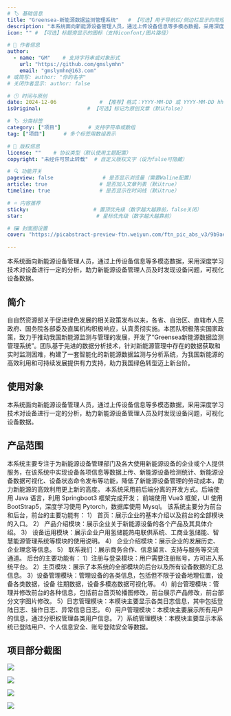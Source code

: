 ```yaml
---
# 🏷️ 基础信息
title: "Greensea-新能源数据监测管理系统"   # 【可选】用于导航栏/侧边栏显示的简短标题
description: "本系统面向新能源设备管理人员，通过上传设备信息等多模态数据，采用深度学习技术对设备进行一定的分析，助力新能源设备管理人员及时发现设备问题，可视化设备数据。" # 【SEO优化】用于搜索引擎显示的描述
icon: "" # 【可选】标题旁显示的图标（支持iconfont/图片路径）

# 👤 作者信息
author: 
  - name: "GM"    # 支持字符串或对象形式
    url: "https://github.com/gmslymhn" 
    email: "gmslymhn@163.com"
# 或简写: author: "你的名字" 
# 关闭作者显示: author: false

# 🕒 时间与原创
date: 2024-12-06              # 【推荐】格式：YYYY-MM-DD 或 YYYY-MM-DD hh:mm:ss
isOriginal:               # 【可选】标记为原创文章（默认false）

# 🏷️ 分类标签
category: ["项目"]         # 支持字符串或数组
tag: ["项目"]      # 多个标签用数组表示

# 📜 版权信息
license: ""    # 协议类型（默认使用主题配置）
copyright: "未经许可禁止转载"  # 自定义版权文字（设为false可隐藏）

# 🔍 功能开关
pageview: false                # 是否显示浏览量（需要Waline配置）
article: true                 # 是否加入文章列表（默认true）
timeline: true                # 是否显示在时间线（默认true）

# ⭐ 内容推荐
sticky:                     # 置顶优先级（数字越大越靠前，false关闭）
star:                        # 星标优先级（数字越大越靠前）

# 🖼️ 封面图设置
cover: "https://picabstract-preview-ftn.weiyun.com/ftn_pic_abs_v3/9b9aed977c61f21fd630603fa7c8ff27fe0a5d39ae16ba69fec79c8ce41244e0cfae608c43079661ac6d7939f8020459?pictype=scale&from=30013&version=3.3.3.3&fname=2025-05-155wvYo.png&size=750"  # 文章卡片封面图（建议尺寸：1200×600）

---
```

本系统面向新能源设备管理人员，通过上传设备信息等多模态数据，采用深度学习技术对设备进行一定的分析，助力新能源设备管理人员及时发现设备问题，可视化设备数据。
<!-- more -->
## 简介
自自然资源部关于促进绿色发展的相关政策发布以来，各省、自治区、直辖市人民政府、国务院各部委及直属机构积极响应，认真贯彻实施。本团队积极落实国家政策，致力于推动我国新能源监测与管理的发展，开发了“Greensea新能源数据监测管理系统”。团队基于先进的数据分析技术，针对新能源管理中存在的数据获取和实时监测困难，构建了一套智能化的新能源数据监测与分析系统，为我国新能源的高效利用和可持续发展提供有力支持，助力我国绿色转型迈上新台阶。
## 使用对象
本系统面向新能源设备管理人员，通过上传设备信息等多模态数据，采用深度学习技术对设备进行一定的分析，助力新能源设备管理人员及时发现设备问题，可视化设备数据。
## 产品范围
本系统主要专注于为新能源设备管理部门及各大使用新能源设备的企业或个人提供服务，在该系统中实现设备各项信息等数据上传、新能源设备检测统计、新能源设备数据可视化、设备状态命令发布等功能，降低了新能源设备管理的劳动成本，助力新能源的高效利用更上新的高度。
本系统采用前后端分离的开发方式。后端使用 Java 语言，利用 Springboot3 框架完成开发；
前端使用 Vue3 框架，UI 使用 BootStrap5，深度学习使用 Pytorch，数据库使用 Mysql。
该系统主要分为前台和后台，前台的主要功能有：
  1） 首页：展示企业的基本介绍以及前台的全部模块的入口。
  2） 产品介绍模块：展示企业关于新能源设备的各个产品及其具体介绍。
  3） 设备运用模块：展示企业户用氢储能热电联供系统、工商业氢储能、智慧能源管理系统等模块的使用说明。
  4） 企业介绍模块：展示企业的发展历史、企业理念等信息。
  5） 联系我们：展示商务合作、信息留言、支持与服务等交流通道。
后台的主要功能有：
  1）注册与登录模块：用户需要注册账号，方可进入系统平台。
  2）主页模块：展示了本系统的全部模块的后台以及所有设备数据的汇总信息。
  3）设备管理模块：管理设备的各类信息，包括但不限于设备地理位置，设备各类数据，设备
往期数据，设备多模态数据可视化等。
  4）前台管理模块：管理并修改前台的各种信息，包括前台首页轮播图修改，前台展示产品修改，前台部分文字图片修改。
  5）日志管理模块：本模块主要显示各类日志信息，其中包括登陆日志、操作日志、异常信息日志。
  6）用户管理模块：本模块主要展示所有用户的信息，通过分职权管理各类用户信息。
  7）系统管理模块：本模块主要显示本系统已登陆用户、个人信息安全、账号登陆安全等数据。
## 项目部分截图
![](https://picabstract-preview-ftn.weiyun.com/ftn_pic_abs_v3/0b06deb36ce3e815f75d7e26734c801b5eceae05cd7400ee2866ad7f77b9b8e4d4467f7dac70dbab1a7485d94e52a4a3?pictype=scale&from=30013&version=3.3.3.3&fname=2025-05-15ILxXJ.png&size=750)

![](https://picabstract-preview-ftn.weiyun.com/ftn_pic_abs_v3/950c7ee1eda29aa1ba00a07041159cde2b165480148300e5f265f7d2c03a654480917d561c118747e1f82fe47933191c?pictype=scale&from=30013&version=3.3.3.3&fname=2025-05-152PA3t.png&size=750)

![](https://picabstract-preview-ftn.weiyun.com/ftn_pic_abs_v3/63d89317c484837da1e355ccd9268c5ae1578e0538cb2c84e1d17dc8b72e9e8239da00dc0a9c064eb69769c66d0a2350?pictype=scale&from=30013&version=3.3.3.3&fname=2025-05-15Kxby1.png&size=750)

![](https://picabstract-preview-ftn.weiyun.com/ftn_pic_abs_v3/23fb011552eb88f745660c9efd570db3e3de6c77b63215cce16cb291e80b231594012af59f6158d8140b3bcf33203ea7?pictype=scale&from=30013&version=3.3.3.3&fname=2025-05-15MrvB0.png&size=750)
